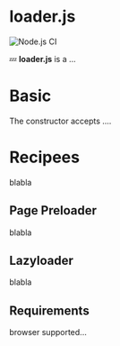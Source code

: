 # loader.js
![Node.js CI](https://github.com/memob0x/loader/workflows/Node.js%20CI/badge.svg?branch=new-aim)

💤 **loader.js** is a ...

# Basic
The constructor accepts ....

# Recipees
blabla

## Page Preloader
blabla

## Lazyloader
blabla

## Requirements
browser supported...